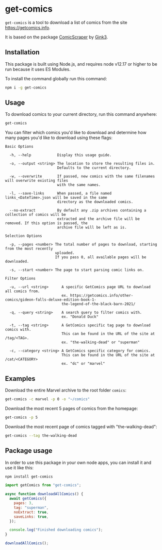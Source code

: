 # get-comics

`get-comics` is a tool to download a list of comics from the site
https://getcomics.info.

It is based on the package [ComicScraper](https://github.com/Gink3/ComicScraper) by [Gink3](https://github.com/Gink3).

## Installation

This package is built using Node.js, and requires node v12.17 or higher to be run because it uses ES Modules.

To install the command globally run this command:

```sh
npm i -g get-comics
```

## Usage

To download comics to your current directory, run this command anywhere:

```sh
get-comics
```

You can filter which comics you'd like to download and determine how many pages you'd like to download using these flags:

```
Basic Options

  -h, --help            Display this usage guide.

  -o, --output <string> The location to store the resulting files in.
                        Defaults to the current directory.

  -w, --overwrite       If passed, new comics with the same filenames will overwrite existing files
                        with the same names.

  -l, --save-links      When passed, a file named links_<DateTime>.json will be saved in the same
                        directory as the downloaded comics.

  --no-extract          By default any .zip archives containing a collection of comics will be
                        extracted and the archive file will be removed. If this option is passed, the
                        archive file will be left as is.

Selection Options

  -p, --pages <number> The total number of pages to download, starting from the most recently
                       uploaded.
                       If you pass 0, all available pages will be downloaded.

  -s, --start <number> The page to start parsing comic links on.

Filter Options

  -u, --url <string>      A specific GetComics page URL to download all comics from.
                          ex. https://getcomics.info/other-comics/gideon-falls-deluxe-edition-book-1-
                          the-legend-of-the-black-barn-2021/

  -q, --query <string>    A search query to filter comics with.
                          ex. "Donald Duck"

  -t, --tag <string>      A GetComics specific tag page to download comics with.
                          This can be found in the URL of the site at /tag/<TAG>.
                          ex. "the-walking-dead" or "superman"

  -c, --category <string> A GetComics specific category for comics.
                          This can be found in the URL of the site at /cat/<CATEGORY>
                          ex. "dc" or "marvel"
```

## Examples

Download the entire Marvel archive to the root folder `comics`:

```sh
get-comics -c marvel -p 0 -o "~/comics"
```

Download the most recent 5 pages of comics from the homepage:

```sh
get-comics -p 5
```

Download the most recent page of comics tagged with "the-walking-dead":

```sh
get-comics --tag the-walking-dead
```

## Package usage

In order to use this package in your own node apps, you can install it and use it like this:

```sh
npm install get-comics
```

```js
import getComics from "get-comics";

async function downloadAllComics() {
  await getComics({
    pages: 3,
    tag: "superman",
    noExtract: true,
    saveLinks: true,
  });

  console.log("Finished downloading comics");
}

downloadAllComics();
```
